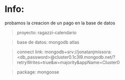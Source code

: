 
# Info: 
probamos la creacion de un pago en la base de datos

>proyecto: ragazzi-calendario

>base de datos: mongodb atlas 

>connect link: mongodb+srv://jonatanjmissora:<db_password>@cluster0.1c3l9.mongodb.net/?retryWrites=true&w=majority&appName=Cluster0

>package: mongoose

